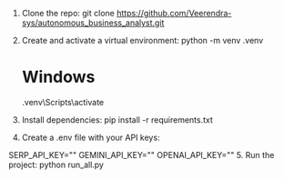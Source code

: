 1. Clone the repo:
   git clone https://github.com/Veerendra-sys/autonomous_business_analyst.git

2. Create and activate a virtual environment:
   python -m venv .venv
   # Windows
   .venv\Scripts\activate

3. Install dependencies:
   pip install -r requirements.txt

4. Create a .env file with your API keys:

SERP_API_KEY=""
GEMINI_API_KEY=""
OPENAI_API_KEY=""
5. Run the project:
   python run_all.py
